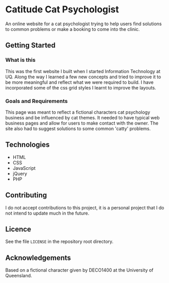 # Catitude Cat Psychologist
An online website for a cat psychologist trying to help users find solutions to common problems or make a booking to come into the clinic.

## Getting Started

### What is this
This was the first website I built when I started Information Technology at UQ. Along the way I learned a few new concepts and tried to improve it to be more meaningful and reflect what we were required to build. I have incorporated some of the css grid styles I learnt to improve the layouts.

### Goals and Requirements
This page was meant to reflect a fictional characters cat psychology business and be influenced by cat themes. It needed to have typical web business pages and allow for users to make contact with the owner. The site also had to suggest solutions to some common 'catty' problems.

## Technologies
* HTML
* CSS
* JavaScript
* jQuery
* PHP

## Contributing
I do not accept contributions to this project, it is a personal project that I do not intend to update much in the future.

## Licence
See the file `LICENSE` in the repository root directory.

## Acknowledgements
Based on a fictional character given by DECO1400 at the University of Queensland.